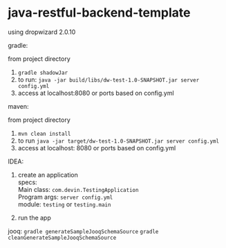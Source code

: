 # java-restful-backend-template

using dropwizard 2.0.10

gradle:

from project directory
1. `gradle shadowJar`
2. to run: `java -jar build/libs/dw-test-1.0-SNAPSHOT.jar server config.yml`
3. access at localhost:8080 or ports based on config.yml


maven:

from project directory
1. `mvn clean install`
2. to run `java -jar target/dw-test-1.0-SNAPSHOT.jar server config.yml`
3. access at localhost: 8080 or ports based on config.yml


IDEA:
1. create an application  
specs:  
Main class: `com.devin.TestingApplication`  
Program args: `server config.yml`  
module: `testing` or `testing.main`  

2. run the app


jooq:
`gradle generateSampleJooqSchemaSource`
`gradle cleanGenerateSampleJooqSchemaSource`
